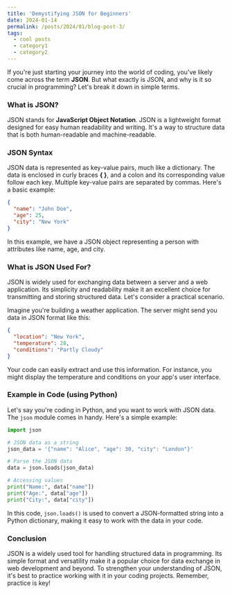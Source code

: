 ```yaml
---
title: 'Demystifying JSON for Beginners'
date: 2024-01-14
permalink: /posts/2024/01/blog-post-3/
tags:
  - cool posts
  - category1
  - category2
---
```


If you're just starting your journey into the world of coding, you've likely come across the term **JSON**. But what exactly is JSON, and why is it so crucial in programming? Let's break it down in simple terms.

### **What is JSON?**

JSON stands for **JavaScript Object Notation**. JSON is a lightweight format designed for easy human readability and writing. It's a way to structure data that is both human-readable and machine-readable.

### **JSON Syntax**

JSON data is represented as key-value pairs, much like a dictionary. The data is enclosed in curly braces **{ }**, and a colon and its corresponding value follow each key. Multiple key-value pairs are separated by commas. Here's a basic example:

```json
{
  "name": "John Doe",
  "age": 25,
  "city": "New York"
}
```

In this example, we have a JSON object representing a person with attributes like name, age, and city.

### **What is JSON Used For?**

JSON is widely used for exchanging data between a server and a web application. Its simplicity and readability make it an excellent choice for transmitting and storing structured data. Let's consider a practical scenario.

Imagine you're building a weather application. The server might send you data in JSON format like this:

```json
{
  "location": "New York",
  "temperature": 28,
  "conditions": "Partly Cloudy"
}
```

Your code can easily extract and use this information. For instance, you might display the temperature and conditions on your app's user interface.

### **Example in Code (using Python)**

Let's say you're coding in Python, and you want to work with JSON data. The `json` module comes in handy. Here's a simple example:

```python
import json

# JSON data as a string
json_data = '{"name": "Alice", "age": 30, "city": "London"}'

# Parse the JSON data
data = json.loads(json_data)

# Accessing values
print("Name:", data["name"])
print("Age:", data["age"])
print("City:", data["city"])
```

In this code, `json.loads()` is used to convert a JSON-formatted string into a Python dictionary, making it easy to work with the data in your code.

### **Conclusion**

JSON is a widely used tool for handling structured data in programming. Its simple format and versatility make it a popular choice for data exchange in web development and beyond. To strengthen your understanding of JSON, it's best to practice working with it in your coding projects. Remember, practice is key!